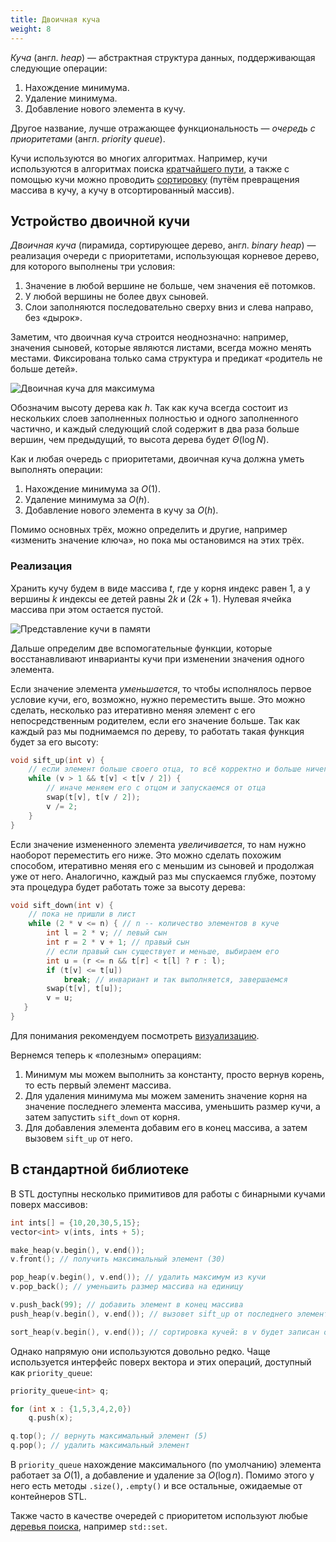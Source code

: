 ```yaml
---
title: Двоичная куча
weight: 8
---
```


*Куча* (англ. *heap*) — абстрактная структура данных, поддерживающая следующие операции:

1. Нахождение минимума.
2. Удаление минимума.
3. Добавление нового элемента в кучу.

Другое название, лучше отражающее функциональность — *очередь с приоритетами* (англ. *priority queue*).

Кучи используются во многих алгоритмах. Например, кучи используются в алгоритмах поиска [кратчайшего пути](/cs/shortest-paths/dijkstra), а также с помощью кучи можно проводить [сортировку](/cs/sorting) (путём превращения массива в кучу, а кучу в отсортированный массив).

## Устройство двоичной кучи

*Двоичная куча* (пирамида, сортирующее дерево, англ. *binary heap*) — реализация очереди с приоритетами, использующая корневое дерево, для которого выполнены три условия:

1. Значение в любой вершине не больше, чем значения её потомков.
2. У любой вершины не более двух сыновей.
3. Слои заполняются последовательно сверху вниз и слева направо, без «дырок».

Заметим, что двоичная куча строится неоднозначно: например, значения сыновей, которые являются листами, всегда можно менять местами. Фиксирована только сама структура и предикат «родитель не больше детей».

![Двоичная куча для максимума](/img/binary-heap.svg)

Обозначим высоту дерева как $h$. Так как куча всегда состоит из нескольких слоев заполненных полностью и одного заполненного частично, и каждый следующий слой содержит в два раза больше вершин, чем предыдущий, то высота дерева будет $\Theta(\log N)$.

Как и любая очередь с приоритетами, двоичная куча должна уметь выполнять операции:

1. Нахождение минимума за $O(1)$.
2. Удаление минимума за $O(h)$.
3. Добавление нового элемента в кучу за $O(h)$.

Помимо основных трёх, можно определить и другие, например «изменить значение ключа», но пока мы остановимся на этих трёх.

### Реализация

Хранить кучу будем в виде массива $t$, где у корня индекс равен $1$, а у вершины $k$ индексы ее детей равны $2k$ и $(2k + 1)$. Нулевая ячейка массива при этом остается пустой.

![Представление кучи в памяти](/img/heap-layout.svg)

Дальше определим две вспомогательные функции, которые восстанавливают инварианты кучи при изменении значения одного элемента.

Если значение элемента *уменьшается*, то чтобы исполнялось первое условие кучи, его, возможно, нужно переместить выше. Это можно сделать, несколько раз итеративно меняя элемент с его непосредственным родителем, если его значение больше. Так как каждый раз мы поднимаемся по дереву, то работать такая функция будет за его высоту:

```cpp
void sift_up(int v) {
    // если элемент больше своего отца, то всё корректно и больше ничего делать не нужно
    while (v > 1 && t[v] < t[v / 2]) {
        // иначе меняем его с отцом и запускаемся от отца
        swap(t[v], t[v / 2]);
        v /= 2;
    }
}
```

Если значение измененного элемента *увеличивается*, то нам нужно наоборот переместить его ниже. Это можно сделать похожим способом, итеративно меняя его с меньшим из сыновей и продолжая уже от него. Аналогично, каждый раз мы спускаемся глубже, поэтому эта процедура будет работать тоже за высоту дерева:

```cpp
void sift_down(int v) {
    // пока не пришли в лист
    while (2 * v <= n) { // n -- количество элементов в куче
        int l = 2 * v; // левый сын
        int r = 2 * v + 1; // правый сын
        // если правый сын существует и меньше, выбираем его
        int u = (r <= n && t[r] < t[l] ? r : l);
        if (t[v] <= t[u])
            break; // инвариант и так выполняется, завершаемся
        swap(t[v], t[u]);
        v = u;
   }
}
```

Для понимания рекомендуем посмотреть [визуализацию](https://visualgo.net/en/heap).

Вернемся теперь к «полезным» операциям:

1. Минимум мы можем выполнить за константу, просто вернув корень, то есть первый элемент массива.
2. Для удаления минимума мы можем заменить значение корня на значение последнего элемента массива, уменьшить размер кучи, а затем запустить `sift_down` от корня.
3. Для добавления элемента добавим его в конец массива, а затем вызовем `sift_up` от него.

## В стандартной библиотеке

В STL доступны несколько примитивов для работы с бинарными кучами поверх массивов:

```cpp
int ints[] = {10,20,30,5,15};
vector<int> v(ints, ints + 5);

make_heap(v.begin(), v.end());
v.front(); // получить максимальный элемент (30)

pop_heap(v.begin(), v.end()); // удалить максимум из кучи
v.pop_back(); // уменьшить размер массива на единицу

v.push_back(99); // добавить элемент в конец массива
push_heap(v.begin(), v.end()); // вызовет sift_up от последнего элемента

sort_heap(v.begin(), v.end()); // сортировка кучей: в v будет записан отсортированный массив
```

Однако напрямую они используются довольно редко. Чаще используется интерфейс поверх вектора и этих операций, доступный как `priority_queue`:

```cpp
priority_queue<int> q;

for (int x : {1,5,3,4,2,0})
    q.push(x);

q.top(); // вернуть максимальный элемент (5)
q.pop(); // удалить максимальный элемент
```

В `priority_queue` нахождение максимального (по умолчанию) элемента работает за $O(1)$, а добавление и удаление за $O(\log n)$. Помимо этого у него есть методы `.size()`, `.empty()` и все остальные, ожидаемые от контейнеров STL.

Также часто в качестве очередей с приоритетом используют любые [деревья поиска](/cs/tree-structures), например `std::set`.
